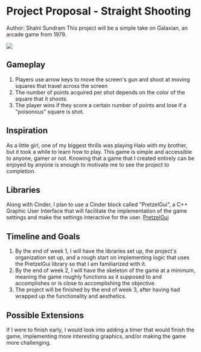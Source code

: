 # Project Proposal - Straight Shooting
Author: Shalni Sundram
This project will be a simple take on Galaxian, an arcade game from 1979.

![](https://nostalgiacentral.com/wp-content/uploads/2014/06/galaxian5-1.jpg)
## Gameplay
1. Players use arrow keys to move the screen's gun and shoot at moving squares that travel across the screen
2. The number of points acquired per shot depends on the color of the square that it shoots.
3. The player wins if they score a certain number of points and lose if a "poisonous" square is shot.

## Inspiration
As a little girl, one of my biggest thrills was playing Halo with my brother, but it took a while to learn how to play.
This game is simple and accessible to anyone, gamer or not. Knowing that a game that I created entirely can be 
enjoyed by anyone is enough to motivate me to see the project to completion.

## Libraries
Along with Cinder, I plan to use a Cinder block called "PretzelGui", a C++ Graphic User Interface that will facilitate 
the implementation of the game settings and make the settings interactive for the user.
[PretzelGui](https://github.com/cwhitney/PretzelGui)

## Timeline and Goals
1. By the end of week 1, I will have the libraries set up, the project's organization set up, and a rough start on 
implementing logic that uses the PretzelGui library so that I am familiarized with it.
2. By the end of week 2, I will have the skeleton of the game at a minimum, meaning the game roughly functions as it 
supposed to and accomplishes or is close to accomplishing the objective.
3. The project will be finished by the end of week 3, after having had wrapped up the functionality and aesthetics.

## Possible Extensions
If I were to finish early, I would look into adding a timer that would finish the game, implementing more interesting 
graphics, and/or making the game more challenging.
